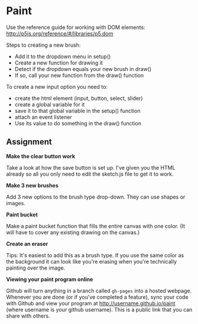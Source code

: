 Paint
=====

Use the reference guide for working with DOM elements:
http://p5js.org/reference/#/libraries/p5.dom

Steps to creating a new brush:

* Add it to the dropdown menu in setup()
* Create a new function for drawing it
* Detect if the dropdown equals your new brush in draw()
* If so, call your new function from the draw() function


To create a new input option you need to:

* create the html element (input, button, select, slider) 
* create a global variable for it
* save it to that global variable in the setup() function
* attach an event listener
* Use its value to do something in the draw() function


Assignment
-----------

**Make the clear button work**

Take a look at how the save button is set up. I've given you the HTML already so all you only need to edit the sketch.js file to get it to work.

**Make 3 new brushes**

Add 3 new options to the brush type drop-down. They can use shapes or images.

**Paint bucket**

Make a paint bucket function that fills the entire canvas with one color. (It will have to cover any existing drawing on the canvas.)

**Create an eraser**

Tips: It's easiest to add this as a brush type. If you use the same color as the background it can look like you're erasing when you're technically painting over the image.

**Viewing your paint program online**

Github will turn anything in a branch called `gh-pages` into a hosted webpage. Whenever you are done (or if you've completed a feature), sync your code with Github and view your program at http://username.github.io/paint (where username is your github username). This is a public link that you can share with others. 